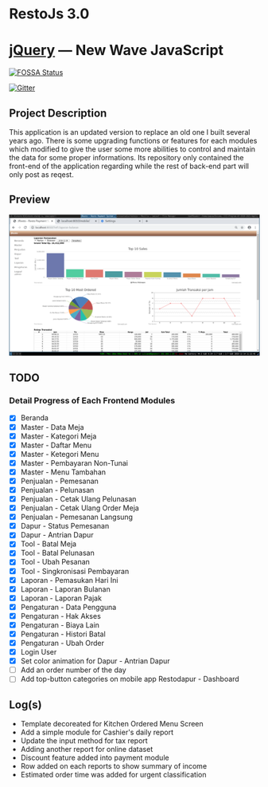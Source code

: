 # RestoJs 3.0

[jQuery](https://jquery.com/) — New Wave JavaScript
==================================================

[![FOSSA Status](https://app.fossa.io/api/projects/git%2Bgithub.com%2Fjquery%2Fjquery.svg?type=shield)](https://app.fossa.io/projects/git%2Bgithub.com%2Fjquery%2Fjquery?ref=badge_shield)

[![Gitter](https://badges.gitter.im/jquery/jquery.svg)](https://gitter.im/jquery/jquery?utm_source=badge&utm_medium=badge&utm_campaign=pr-badge)

## Project Description
This application is an updated version to replace an old one I built several years ago. There is some upgrading functions or features for each modules which modified to give the user some more abilities to control and maintain the data for some proper informations. Its repository only contained the front-end of the application regarding while the rest of back-end part will only post as reqest.

## Preview
![screenshoot](img1.png)

## TODO
### Detail Progress of Each Frontend Modules
- [x] Beranda 
- [x] Master - Data Meja
- [x] Master - Kategori Meja
- [x] Master - Daftar Menu
- [x] Master - Ketegori Menu
- [x] Master - Pembayaran Non-Tunai
- [x] Master - Menu Tambahan
- [x] Penjualan - Pemesanan
- [x] Penjualan - Pelunasan
- [x] Penjualan - Cetak Ulang Pelunasan
- [x] Penjualan - Cetak Ulang Order Meja
- [x] Penjualan - Pemesanan Langsung
- [x] Dapur - Status Pemesanan
- [x] Dapur - Antrian Dapur
- [x] Tool - Batal Meja
- [x] Tool - Batal Pelunasan
- [x] Tool - Ubah Pesanan
- [x] Tool - Singkronisasi Pembayaran
- [x] Laporan - Pemasukan Hari Ini
- [x] Laporan - Laporan Bulanan
- [x] Laporan - Laporan Pajak
- [x] Pengaturan - Data Pengguna
- [x] Pengaturan - Hak Akses
- [x] Pengaturan - Biaya Lain
- [x] Pengaturan - Histori Batal
- [x] Pengaturan - Ubah Order
- [x] Login User
- [x] Set color animation for Dapur - Antrian Dapur
- [ ] Add an order number of the day
- [ ] Add top-button categories on mobile app Restodapur - Dashboard

## Log(s)
- Template decoreated for Kitchen Ordered Menu Screen
- Add a simple module for Cashier's daily report
- Update the input method for tax report
- Adding another report for online dataset
- Discount feature added into payment module
- Row added on each reports to show summary of income
- Estimated order time was added for urgent classification

